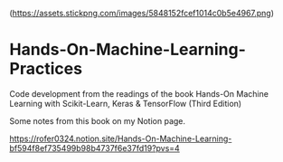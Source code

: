 (https://assets.stickpng.com/images/5848152fcef1014c0b5e4967.png)

# Hands-On-Machine-Learning-Practices
 Code development from the readings of the book Hands-On Machine Learning with Scikit-Learn, Keras & TensorFlow (Third Edition)

Some notes from this book on my Notion page.

https://rofer0324.notion.site/Hands-On-Machine-Learning-bf594f8ef735499b98b4737f6e37fd19?pvs=4
